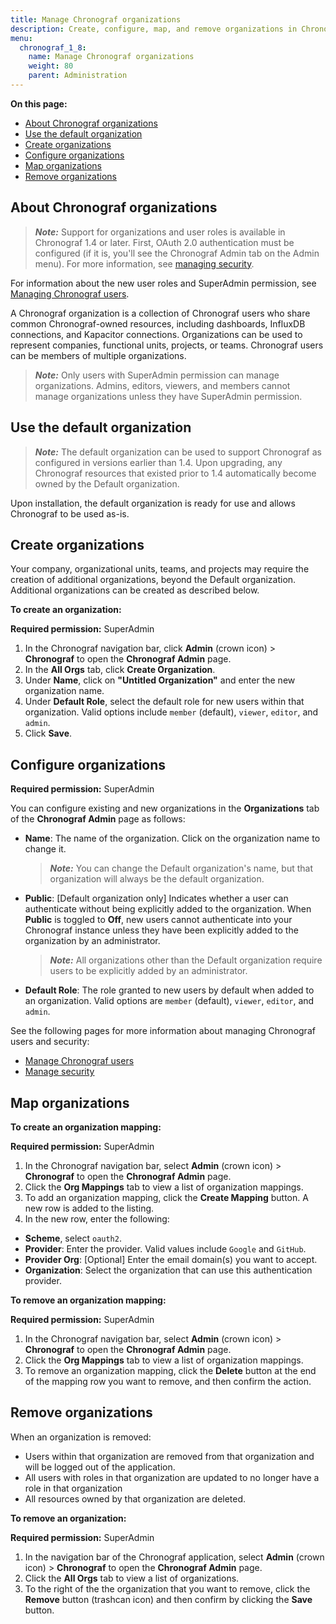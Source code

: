 ```yaml
---
title: Manage Chronograf organizations
description: Create, configure, map, and remove organizations in Chronograf.
menu:
  chronograf_1_8:
    name: Manage Chronograf organizations
    weight: 80
    parent: Administration
---
```


**On this page:**

* [About Chronograf organizations](#about-chronograf-organizations)
* [Use the default organization](#use-the-default-organization)
* [Create organizations](#create-organizations)
* [Configure organizations](#configure-organizations)
* [Map organizations](#map-organizations)
* [Remove organizations](#remove-organizations)


## About Chronograf organizations

> ***Note:*** Support for organizations and user roles is available in Chronograf 1.4 or later.
First, OAuth 2.0 authentication must be configured (if it is, you'll see the Chronograf Admin tab on the Admin menu).
For more information, see [managing security](/chronograf/v1.8/administration/managing-security/).

For information about the new user roles and SuperAdmin permission, see [Managing Chronograf users](/chronograf/v1.8/administration/managing-chronograf-users/).

A Chronograf organization is a collection of Chronograf users who share common Chronograf-owned resources, including dashboards, InfluxDB connections, and Kapacitor connections. Organizations can be used to represent companies, functional units, projects, or teams. Chronograf users can be members of multiple organizations.

> ***Note:*** Only users with SuperAdmin permission can manage organizations. Admins, editors, viewers, and members cannot manage organizations unless they have SuperAdmin permission.

## Use the default organization

>***Note:*** The default organization can be used to support Chronograf as configured in versions earlier than 1.4.
> Upon upgrading, any Chronograf resources that existed prior to 1.4 automatically become owned by the Default organization.

Upon installation, the default organization is ready for use and allows Chronograf to be used as-is.

## Create organizations

Your company, organizational units, teams, and projects may require the creation of additional organizations, beyond the Default organization. Additional organizations can be created as described below.

**To create an organization:**

**Required permission:** SuperAdmin

1) In the Chronograf navigation bar, click **Admin** (crown icon) > **Chronograf** to open the **Chronograf Admin** page.
2) In the **All Orgs** tab, click **Create Organization**.
3) Under **Name**, click on **"Untitled Organization"** and enter the new organization name.
4) Under **Default Role**, select the default role for new users within that organization. Valid options include `member` (default), `viewer`, `editor`, and `admin`.
5) Click **Save**.

## Configure organizations

**Required permission:** SuperAdmin

You can configure existing and new organizations in the **Organizations** tab of the **Chronograf Admin** page as follows:

* **Name**: The name of the organization. Click on the organization name to change it.

  > ***Note:*** You can change the Default organization's name, but that organization will always be the default organization.

* **Public**: [Default organization only] Indicates whether a user can authenticate without being explicitly added to the organization. When **Public** is toggled to **Off**, new users cannot authenticate into your Chronograf instance unless they have been explicitly added to the organization by an administrator.

  > ***Note:*** All organizations other than the Default organization require users to be explicitly added by an administrator.

* **Default Role**: The role granted to new users by default when added to an organization. Valid options are `member` (default), `viewer`, `editor`, and `admin`.

See the following pages for more information about managing Chronograf users and security:

* [Manage Chronograf users](/chronograf/v1.8/administration/managing-chronograf-users/)
* [Manage security](/chronograf/v1.8/administration/managing-security/)

## Map organizations

**To create an organization mapping:**

**Required permission:** SuperAdmin

1) In the Chronograf navigation bar, select **Admin** (crown icon) > **Chronograf** to open the **Chronograf Admin** page.
2) Click the **Org Mappings** tab to view a list of organization mappings.
3) To add an organization mapping, click the **Create Mapping** button. A new row is added to the listing.
4) In the new row, enter the following:

- **Scheme**, select `oauth2`.
- **Provider**: Enter the provider. Valid values include `Google` and `GitHub`.
- **Provider Org**: [Optional] Enter the email domain(s) you want to accept.
- **Organization**: Select the organization that can use this authentication provider.

**To remove an organization mapping:**

**Required permission:** SuperAdmin

1) In the Chronograf navigation bar, select **Admin** (crown icon) > **Chronograf** to open the **Chronograf Admin** page.
2) Click the **Org Mappings** tab to view a list of organization mappings.
3) To remove an organization mapping, click the **Delete** button at the end of the mapping row you want to remove, and then confirm the action.

## Remove organizations

When an organization is removed:

* Users within that organization are removed from that organization and will be logged out of the application.
* All users with roles in that organization are updated to no longer have a role in that organization
* All resources owned by that organization are deleted.


**To remove an organization:**

**Required permission:** SuperAdmin

1) In the navigation bar of the Chronograf application, select **Admin** (crown icon) > **Chronograf** to open the **Chronograf Admin** page.
2) Click the **All Orgs** tab to view a list of organizations.
3) To the right of the the organization that you want to remove, click the **Remove** button (trashcan icon) and then confirm by clicking the **Save** button.
